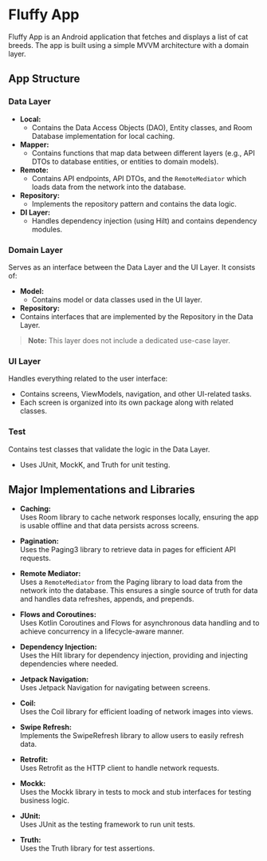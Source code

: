 # Fluffy App

Fluffy App is an Android application that fetches and displays a list of cat breeds. The app is built using a simple MVVM architecture with a domain layer.

## App Structure

### Data Layer
- **Local:**  
   - Contains the Data Access Objects (DAO), Entity classes, and Room Database implementation for local caching.
- **Mapper:**  
  - Contains functions that map data between different layers (e.g., API DTOs to database entities, or entities to domain models).
- **Remote:**  
  - Contains API endpoints, API DTOs, and the `RemoteMediator` which loads data from the network into the database.
- **Repository:**  
  - Implements the repository pattern and contains the data logic.
- **DI Layer:**  
  - Handles dependency injection (using Hilt) and contains dependency modules.

### Domain Layer
Serves as an interface between the Data Layer and the UI Layer. It consists of:
- **Model:**  
  - Contains model or data classes used in the UI layer.
- **Repository:**  
- Contains interfaces that are implemented by the Repository in the Data Layer.

> **Note:** This layer does not include a dedicated use-case layer.

### UI Layer
Handles everything related to the user interface:
- Contains screens, ViewModels, navigation, and other UI-related tasks.
- Each screen is organized into its own package along with related classes.

### Test
Contains test classes that validate the logic in the Data Layer.
- Uses JUnit, MockK, and Truth for unit testing.

## Major Implementations and Libraries

- **Caching:**  
  Uses Room library to cache network responses locally, ensuring the app is usable offline and that data persists across screens.

- **Pagination:**  
  Uses the Paging3 library to retrieve data in pages for efficient API requests.

- **Remote Mediator:**  
  Uses a `RemoteMediator` from the Paging library to load data from the network into the database. This ensures a single source of truth for data and handles data refreshes, appends, and prepends.

- **Flows and Coroutines:**  
  Uses Kotlin Coroutines and Flows for asynchronous data handling and to achieve concurrency in a lifecycle-aware manner.

- **Dependency Injection:**  
  Uses the Hilt library for dependency injection, providing and injecting dependencies where needed.

- **Jetpack Navigation:**  
  Uses Jetpack Navigation for navigating between screens.

- **Coil:**  
  Uses the Coil library for efficient loading of network images into views.

- **Swipe Refresh:**  
  Implements the SwipeRefresh library to allow users to easily refresh data.

- **Retrofit:**  
  Uses Retrofit as the HTTP client to handle network requests.

- **Mockk:**  
  Uses the Mockk library in tests to mock and stub interfaces for testing business logic.

- **JUnit:**  
  Uses JUnit as the testing framework to run unit tests.

- **Truth:**  
  Uses the Truth library for test assertions.
